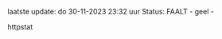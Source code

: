 laatste update: 
do 30-11-2023 23:32   uur 
Status: FAALT - geel - 
<div class="service Y">httpstat</div>